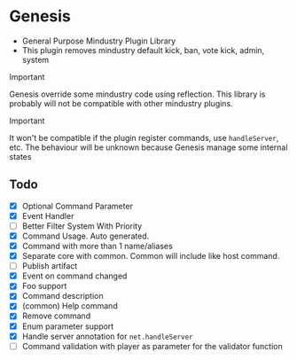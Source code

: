 # Genesis

- General Purpose Mindustry Plugin Library
- This plugin removes mindustry default kick, ban, vote kick, admin, system

> [!IMPORTANT]
> Genesis override some mindustry code using reflection. This library is probably will not be compatible
> with other mindustry plugins.

> [!IMPORTANT]
> It won't be compatible if the plugin register commands, use `handleServer`, etc.
> The behaviour will be unknown because Genesis manage some internal states

## Todo

- [x] Optional Command Parameter
- [x] Event Handler
- [ ] Better Filter System With Priority
- [x] Command Usage. Auto generated.
- [x] Command with more than 1 name/aliases
- [x] Separate core with common. Common will include like host command.
- [ ] Publish artifact
- [x] Event on command changed
- [x] Foo support
- [x] Command description
- [x] (common) Help command
- [x] Remove command
- [x] Enum parameter support
- [x] Handle server annotation for `net.handleServer`
- [ ] Command validation with player as parameter for the validator function
